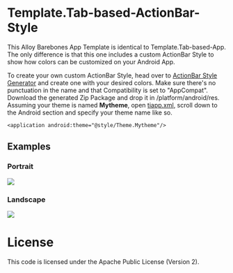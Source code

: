 # Template.Tab-based-ActionBar-Style

This Alloy Barebones App Template is identical to Template.Tab-based-App.  The only difference is that this one includes a custom ActionBar Style to show how colors can be customized on your Android App.

To create your own custom ActionBar Style, head over to [ActionBar Style Generator](http://jgilfelt.github.io/android-actionbarstylegenerator/#name=example&compat=holo&theme=light&actionbarstyle=solid&texture=0&hairline=0&neutralPressed=1&backColor=E4E4E4%2C100&secondaryColor=D6D6D6%2C100&tabColor=33B5E5%2C100&tertiaryColor=F2F2F2%2C100&accentColor=33B5E5%2C100&cabBackColor=FFFFFF%2C100&cabHighlightColor=33B5E5%2C100) and create one with your desired colors.  Make sure there's no punctuation in the name and that Compatibility is set to "AppCompat".  Download the generated Zip Package and drop it in /platform/android/res.  Assuming your theme is named **Mytheme**, open [tiapp.xml](tiapp.xml#L42), scroll down to the Android section and specify your theme name like so.

	<application android:theme="@style/Theme.Mytheme"/>


## Examples
### Portrait
![](http://sht.tl/7kgfmF)

### Landscape
![](http://sht.tl/1Q48xv)

# License

This code is licensed under the Apache Public License (Version 2).